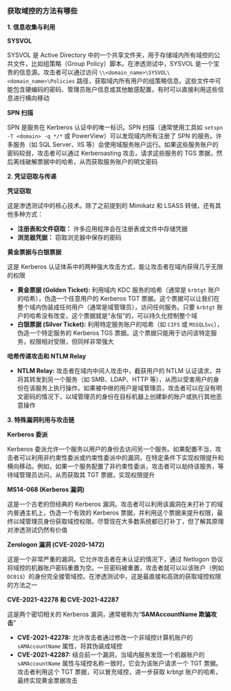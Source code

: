 ### 获取域控的方法有哪些

**1. 信息收集与利用**

**SYSVOL**

SYSVOL 是 Active Directory 中的一个共享文件夹，用于存储域内所有域控的公共文件，比如组策略（Group Policy）脚本。在渗透测试中，SYSVOL 是一个宝贵的信息源。攻击者可以通过访问 `\\<domain_name>\SYSVOL\<domain_name>\Policies` 路径，获取域内所有用户的组策略信息。这些文件中可能包含硬编码的密码、管理员账户信息或其他敏感配置，有时可以直接利用这些信息进行横向移动

**SPN 扫描**

SPN 是服务在 Kerberos 认证中的唯一标识。SPN 扫描（通常使用工具如 `setspn -T <domain> -q */*` 或 PowerView）可以发现域内所有注册了 SPN 的服务。许多服务（如 SQL Server、IIS 等）会使用域服务账户运行。如果这些服务账户的密码较弱，攻击者可以通过 Kerberoasting 攻击，请求这些服务的 TGS 票据，然后离线破解票据中的哈希，从而获取服务账户的明文密码

**2. 凭证窃取与传递**

**凭证窃取**

这是渗透测试中的核心技术。除了之前提到的 Mimikatz 和 LSASS 转储，还有其他多种方式：

- **注册表和文件窃取：** 许多应用程序会在注册表或文件中存储凭据
- **浏览器凭据：** 窃取浏览器中保存的密码

**黄金票据与白银票据**

这是 Kerberos 认证体系中的两种强大攻击方式，能让攻击者在域内获得几乎无限的权限

- **黄金票据 (Golden Ticket):** 利用域内 KDC 服务的哈希（通常是 `krbtgt` 账户的哈希），伪造一个任意用户的 Kerberos TGT 票据。这个票据可以让我们在整个域内伪装成任何用户（通常是域管理员），访问任何服务。只要 `krbtgt` 账户的哈希没有改变，这个票据就是“永恒”的，可以持久化控制整个域
- **白银票据 (Silver Ticket):** 利用特定服务账户的哈希（如 `CIFS` 或 `MSSQLSvc`），伪造一个特定服务的 Kerberos TGS 票据。这个票据只能用于访问该特定服务，权限相对受限，但同样非常强大

**哈希传递攻击和 NTLM Relay**

- **NTLM Relay:** 攻击者在域内中间人攻击中，截获用户的 NTLM 认证请求，并将其转发到另一个服务（如 SMB、LDAP、HTTP 等），从而以受害用户的身份在该服务上执行操作。如果被中继的用户是域管理员，攻击者可以在没有明文密码的情况下，以域管理员的身份在目标机器上创建新的账户或执行其他恶意操作

**3. 特殊漏洞利用与攻击链**

**Kerberos 委派**

Kerberos 委派允许一个服务以用户的身份去访问另一个服务。如果配置不当，攻击者可以利用非约束性委派或约束性委派中的漏洞，在特定条件下实现权限提升和横向移动。例如，如果一个服务配置了非约束性委派，攻击者可以劫持该服务，等待域管理员访问，从而获取其 TGT 票据，实现权限提升

**MS14-068 (Kerberos 漏洞)**

这是一个古老的但经典的 Kerberos 漏洞。攻击者可以利用该漏洞在未打补丁的域内普通主机上，伪造一个有效的 Kerberos 票据，并利用这个票据来提升权限，最终以域管理员身份获取域控权限。尽管现在大多数系统都已打补丁，但了解其原理对渗透测试仍然有价值

**Zerologon 漏洞 (CVE-2020-1472)**

这是一个非常严重的漏洞。它允许攻击者在未认证的情况下，通过 Netlogon 协议将域控的机器账户密码重置为空。一旦密码被重置，攻击者就可以以该账户（例如 `DC01$`）的身份完全接管域控。在渗透测试中，这是最直接和高效的获取域控权限的方法之一

**CVE-2021-42278 和 CVE-2021-42287**

这是两个密切相关的 Kerberos 漏洞，通常被称为“**SAMAccountName 欺骗攻击**”

- **CVE-2021-42278:** 允许攻击者通过修改一个非域控计算机账户的 `sAMAccountName` 属性，将其伪装成域控
- **CVE-2021-42287:** 结合前一个漏洞，当域内服务发现一个机器账户的 `sAMAccountName` 属性与域控名称一致时，它会为该账户请求一个 TGT 票据。攻击者利用这个 TGT 票据，可以冒充域控，进一步获取 krbtgt 账户的哈希，最终实现黄金票据攻击